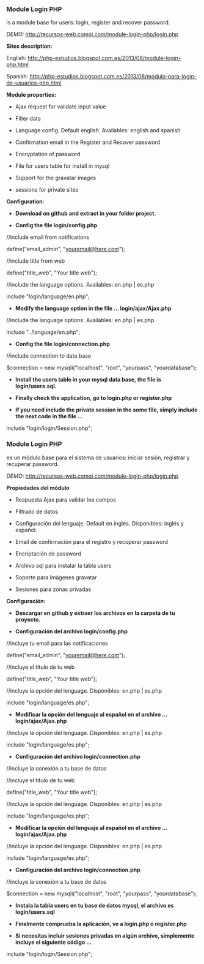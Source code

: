<h3>Module Login PHP</h3> is a module base for users: login, register and recover password.

<i>DEMO:</i> http://recursos-web.comoj.com/module-login-php/login.php

<b>Sites description:</b>

English: http://php-estudios.blogspot.com.es/2013/08/module-login-php.html

Spanish: http://php-estudios.blogspot.com.es/2013/08/modulo-para-login-de-usuarios-php.html

<b>Module properties:</b>

- Ajax request for validate input value

- Filter data

- Language config. Default english. Availables: english and spanish

- Confirmation email in the Register and  Recover password

- Encryptation of password

- File for users table for install in mysql

- Support for the gravatar images

- sessions for private sites


<b>Configuration:</b>

- <b>Download on github and extract in your folder project.</b>

- <b>Config the file login/config.php</b>

//include email from notifications

define("email_admin", "youremail@here.com");

//include title from web

define("title_web", "Your title web");

//include the language options. Availables: en.php | es.php

include "login/language/en.php";

- <b>Modify the language option in the file ... login/ajax/Ajax.php</b>

//include the language options. Availables: en.php | es.php

include "../language/en.php";

- <b>Config the file login/connection.php</b>

//include connection to data base

$connection = new mysqli("localhost", "root", "yourpass", "yourdatabase");

- <b>Install the users table in your mysql data base, the file is login/users.sql.</b>

- <b>Finally check the application, go to login.php or register.php</b>

- <b>If you need include the private session in the some file, simply include the next code in the file ...</b>

include "login/login/Session.php";


<h3>Module Login PHP</h3>  es un módulo base para el sistema de usuarios: iniciar sesión, registrar y recuperar password.

<i>DEMO</i>:  http://recursos-web.comoj.com/module-login-php/login.php

<b>Propiedades del módulo</b>

- Respuesta Ajax para validar los campos

- Filtrado de datos

- Configuración del lenguaje. Default en inglés. Disponibles: inglés y español.

- Email de confirmación para el registro y recuperar password

- Encriptación de password

- Archivo sql para instalar la tabla users

- Soporte para imágenes gravatar

- Sesiones para zonas privadas

<b>Configuración:</b>

- <b>Descargar en github y extraer los archivos en la carpeta de tu proyecto.</b>

- <b>Configuración del archivo login/config.php</b>

//incluye tu email para las notificaciones

define("email_admin", "youremail@here.com");

//incluye el título de tu web

define("title_web", "Your title web");
 
//incluye la opción del lenguage. Disponibles: en.php | es.php

include "login/language/es.php";

- <b>Modificar la opción del lenguaje al español en el archivo ... login/ajax/Ajax.php</b>
 
//incluye la opción del lenguage. Disponibles: en.php | es.php

include "login/language/es.php";

- <b>Configuración del archivo login/connection.php</b>

//incluye la conexión a tu base de datos

//incluye el título de tu web

define("title_web", "Your title web");
 
//incluye la opción del lenguage. Disponibles: en.php | es.php

include "login/language/es.php";

- <b>Modificar la opción del lenguaje al español en el archivo ... login/ajax/Ajax.php</b>
 
//incluye la opción del lenguage. Disponibles: en.php | es.php

include "login/language/es.php";

- <b>Configuración del archivo login/connection.php</b>

//incluye la conexión a tu base de datos

$connection = new mysqli("localhost", "root", "yourpass", "yourdatabase");

- <b>Instala la tabla users en tu base de datos mysql, el archivo es login/users.sql</b>

- <b>Finalmente comprueba la aplicación, ve a login.php o register.php</b>

- <b>Si necesitas incluir sesiones privadas en algún archivo, simplemente incluye el siguiente código ...</b>
 
include "login/login/Session.php";



